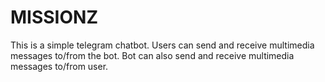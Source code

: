 # MISSIONZ
This is a simple telegram chatbot.
Users can send and receive multimedia messages to/from the bot. 
Bot can also send and receive multimedia messages to/from user.

